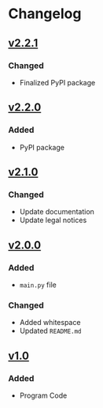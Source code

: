 # Changelog

## [v2.2.1](https://github.com/willtheorangeguy/Python-Logo-Widgets/releases/tag/v2.2.1)

### Changed

- Finalized PyPI package

## [v2.2.0](https://github.com/willtheorangeguy/Python-Logo-Widgets/releases/tag/v2.2.0)

### Added

- PyPI package

## [v2.1.0](https://github.com/willtheorangeguy/Python-Logo-Widgets/releases/tag/v2.1.0)

### Changed

- Update documentation
- Update legal notices

## [v2.0.0](https://github.com/willtheorangeguy/Python-Logo-Widgets/releases/tag/v2.0.0)

### Added

- `main.py` file

### Changed

- Added whitespace
- Updated `README.md`

## [v1.0](https://github.com/willtheorangeguy/Python-Logo-Widgets/releases/tag/v1.0)

### Added

- Program Code

